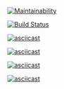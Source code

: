 [![Maintainability](https://api.codeclimate.com/v1/badges/f28ed04a722d6b966d6c/maintainability)](https://codeclimate.com/github/fastNick/project-lvl1-s400/maintainability)

[![Build Status](https://travis-ci.org/fastNick/project-lvl1-s400.svg?branch=master)](https://travis-ci.org/fastNick/project-lvl1-s400)

[![asciicast](https://asciinema.org/a/HOXeft3kjLsyuZGzBLvvdL17Q.svg)](https://asciinema.org/a/HOXeft3kjLsyuZGzBLvvdL17Q)

[![asciicast](https://asciinema.org/a/YcRobW2W4fOEArzlwwQj7upHO.svg)](https://asciinema.org/a/YcRobW2W4fOEArzlwwQj7upHO)


[![asciicast](https://asciinema.org/a/5hhpmPSPuzn7aPKIQqcVi5IHK.svg)](https://asciinema.org/a/5hhpmPSPuzn7aPKIQqcVi5IHK)

[![asciicast](https://asciinema.org/a/shgf24EoYo60FZAc0dCdNbfyX.svg)](https://asciinema.org/a/shgf24EoYo60FZAc0dCdNbfyX)